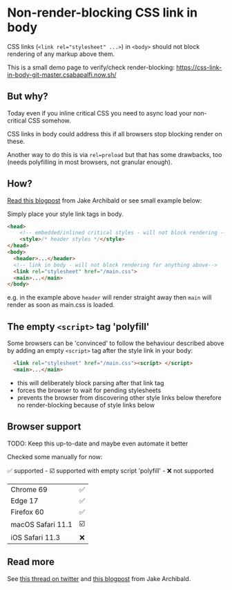 # Non-render-blocking CSS link in body

CSS links (`<link rel="stylesheet" ...>`) in `<body>` should not block rendering of any markup above them.

This is a small demo page to verify/check render-blocking: https://css-link-in-body-git-master.csabapalfi.now.sh/


## But why?

Today even if you inline critical CSS you need to async load your non-critical CSS somehow.

CSS links in body could address this if all browsers stop blocking render on these.

Another way to do this is via `rel=preload` but that has some drawbacks, too (needs polyfilling in most browsers, not granular enough).

## How?

[Read this blogpost](https://jakearchibald.com/2016/link-in-body/) from Jake Archibald or see small example below:

Simply place your style link tags in body.

```html
<head>
    <!-- embedded/inlined critical styles - will not block rendering -->
    <style>/* header styles */</style>
</head>
<body>
  <header>...</header>
  <!-- link in body - will not block rendering for anything above-->
  <link rel="stylesheet" href="/main.css">
  <main>...</main>
</body>
```

e.g. in the example above `header` will render straight away then `main` will render as soon as main.css is loaded.

## The empty `<script>` tag 'polyfill'

Some browsers can be 'convinced' to follow the behaviour described above by adding an empty `<script>` tag after the style link in your body:

```html
  <link rel="stylesheet" href="/main.css"><script> </script>
  <main>...</main>
```

* this will deliberately block parsing after that link tag
* forces the browser to wait for pending stylesheets
* prevents the browser from discovering other style links below therefore no render-blocking because of style links below

## Browser support

TODO: Keep this up-to-date and maybe even automate it better

Checked some manually for now:

✅ supported - ☑️ supported with empty script 'polyfill' - ❌ not supported

|                      |    |
|----------------------|:--:|
| Chrome 69            | ✅ |
| Edge 17              | ✅ |
| Firefox 60           | ✅ |
| macOS Safari 11.1    | ☑️ |
| iOS Safari 11.3      | ❌ |

## Read more

See [this thread on twitter](https://twitter.com/patmeenan/status/1002007588878340096) and [this blogpost](https://jakearchibald.com/2016/link-in-body/) from Jake Archibald.
